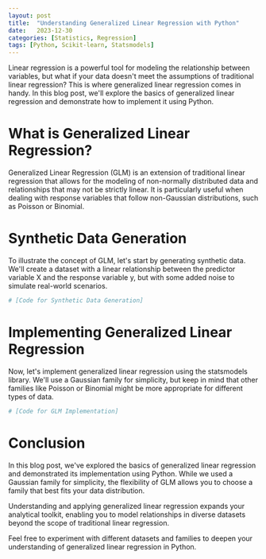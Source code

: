 ```yaml
---
layout: post
title:  "Understanding Generalized Linear Regression with Python"
date:   2023-12-30
categories: [Statistics, Regression]
tags: [Python, Scikit-learn, Statsmodels]
---
```


Linear regression is a powerful tool for modeling the relationship between variables, but what if your data doesn't meet the assumptions of traditional linear regression? This is where generalized linear regression comes in handy. In this blog post, we'll explore the basics of generalized linear regression and demonstrate how to implement it using Python.

# What is Generalized Linear Regression?
Generalized Linear Regression (GLM) is an extension of traditional linear regression that allows for the modeling of non-normally distributed data and relationships that may not be strictly linear. It is particularly useful when dealing with response variables that follow non-Gaussian distributions, such as Poisson or Binomial.

# Synthetic Data Generation
To illustrate the concept of GLM, let's start by generating synthetic data. We'll create a dataset with a linear relationship between the predictor variable X and the response variable y, but with some added noise to simulate real-world scenarios.

```python
# [Code for Synthetic Data Generation]
```

# Implementing Generalized Linear Regression
Now, let's implement generalized linear regression using the statsmodels library. We'll use a Gaussian family for simplicity, but keep in mind that other families like Poisson or Binomial might be more appropriate for different types of data.

```python
# [Code for GLM Implementation]
```

# Conclusion
In this blog post, we've explored the basics of generalized linear regression and demonstrated its implementation using Python. While we used a Gaussian family for simplicity, the flexibility of GLM allows you to choose a family that best fits your data distribution.

Understanding and applying generalized linear regression expands your analytical toolkit, enabling you to model relationships in diverse datasets beyond the scope of traditional linear regression.

Feel free to experiment with different datasets and families to deepen your understanding of generalized linear regression in Python.

